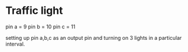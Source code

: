 # Traffic light

pin a = 9
pin b = 10
pin c = 11

setting up pin a,b,c as an output pin and turning on 3 lights in a particular interval.
